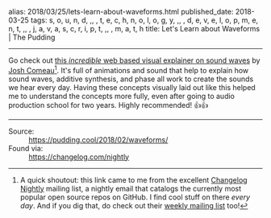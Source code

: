 alias: 2018/03/25/lets-learn-about-waveforms.html
published_date: 2018-03-25
tags: s, o, u, n, d, ,,  , t, e, c, h, n, o, l, o, g, y, ,,  , d, e, v, e, l, o, p,
  m, e, n, t, ,,  , j, a, v, a, s, c, r, i, p, t, ,,  , m, a, t, h
title: Let's Learn about Waveforms | The Pudding
___

Go check out [this *incredible* web based visual explainer on sound waves](https://pudding.cool/2018/02/waveforms/) by [Josh Comeau](https://twitter.com/JoshWComeau)[^1]. It's full of animations and sound that help to explain how sound waves, additive synthesis, and phase all work to create the sounds we hear every day. Having these concepts visually laid out like this helped me to understand the concepts more fully, even after going to audio production school for two years. Highly recommended! 👍👍

[^1]: A quick shoutout: this link came to me from the excellent [Changelog Nightly](https://changelog.com/nightly) mailing list, a nightly email that catalogs the currently most popular open source repos on GitHub. I find cool stuff on there *every day*. And if you dig that, do check out their [weekly mailing list](https://changelog.com/weekly) too!

***

<dl>
	<dt>Source:</dt>
	<dd><a href="https://pudding.cool/2018/02/waveforms/">https://pudding.cool/2018/02/waveforms/</a></dd>
	<dt>Found via:</dt>
	<dd><a href="https://changelog.com/nightly">https://changelog.com/nightly</a></dd>
</dl>
